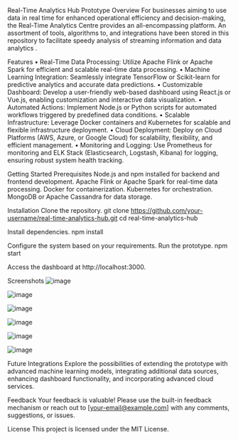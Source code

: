 Real-Time Analytics Hub Prototype
Overview
For businesses aiming to use data in real time for enhanced operational efficiency and decision-making, the Real-Time Analytics Centre provides an all-encompassing platform. An assortment of tools, algorithms to, and integrations have been stored in this repository to facilitate speedy analysis of streaming information and data analytics .

Features
•	Real-Time Data Processing: Utilize Apache Flink or Apache Spark for efficient and scalable real-time data processing.
•	Machine Learning Integration: Seamlessly integrate TensorFlow or Scikit-learn for predictive analytics and accurate data predictions.
•	Customizable Dashboard: Develop a user-friendly web-based dashboard using React.js or Vue.js, enabling customization and interactive data visualization.
•	Automated Actions: Implement Node.js or Python scripts for automated workflows triggered by predefined data conditions.
•	Scalable Infrastructure: Leverage Docker containers and Kubernetes for scalable and flexible infrastructure deployment.
•	Cloud Deployment: Deploy on Cloud Platforms (AWS, Azure, or Google Cloud) for scalability, flexibility, and efficient management.
•	Monitoring and Logging: Use Prometheus for monitoring and ELK Stack (Elasticsearch, Logstash, Kibana) for logging, ensuring robust system health tracking.

Getting Started
Prerequisites
  Node.js and npm installed for backend and frontend development.
 Apache Flink or Apache Spark for real-time data processing.
 Docker for containerization.
 Kubernetes for orchestration.
 MongoDB or Apache Cassandra for data storage.

Installation
Clone the repository.
git clone https://github.com/your-username/real-time-analytics-hub.git
cd real-time-analytics-hub

Install dependencies.
npm install

Configure the system based on your requirements.
Run the prototype.
npm start

Access the dashboard at http://localhost:3000.

Screenshots
![image](https://github.com/madhurigopal/Instantaneous-Data-Insights-Platform/assets/5304382/4310c2f8-da23-4d31-bbc5-4e1d785bcb80)

![image](https://github.com/madhurigopal/Instantaneous-Data-Insights-Platform/assets/5304382/615cb628-4414-4260-8081-3c4c10d2e04f)

![image](https://github.com/madhurigopal/Instantaneous-Data-Insights-Platform/assets/5304382/2652d3c2-eb52-406e-95c2-fa2ad73c2380)

![image](https://github.com/madhurigopal/Instantaneous-Data-Insights-Platform/assets/5304382/24b19759-2379-4f52-ae8e-7bf0b4004135)

![image](https://github.com/madhurigopal/Instantaneous-Data-Insights-Platform/assets/5304382/0ae06b35-e324-44b6-8c9f-defb489018c5)

![image](https://github.com/madhurigopal/Instantaneous-Data-Insights-Platform/assets/5304382/d708612f-53a4-451b-b21a-6cdbff60b022)






Future Integrations
Explore the possibilities of extending the prototype with advanced machine learning models, integrating additional data sources, enhancing dashboard functionality, and incorporating advanced cloud services.

Feedback
Your feedback is valuable! Please use the built-in feedback mechanism or reach out to [your-email@example.com] with any comments, suggestions, or issues.

License
This project is licensed under the MIT License.


